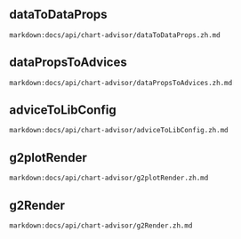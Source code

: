 ## dataToDataProps
`markdown:docs/api/chart-advisor/dataToDataProps.zh.md`

## dataPropsToAdvices
`markdown:docs/api/chart-advisor/dataPropsToAdvices.zh.md`

## adviceToLibConfig
`markdown:docs/api/chart-advisor/adviceToLibConfig.zh.md`

## g2plotRender
`markdown:docs/api/chart-advisor/g2plotRender.zh.md`

## g2Render
`markdown:docs/api/chart-advisor/g2Render.zh.md`